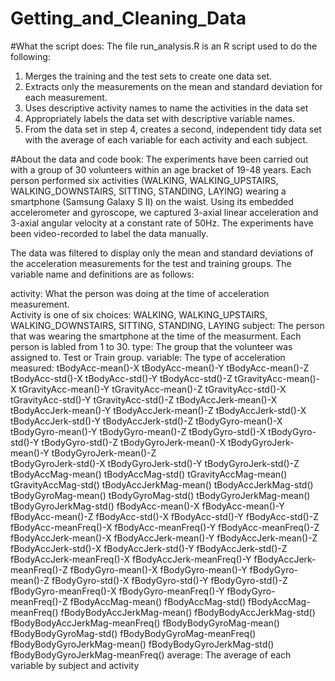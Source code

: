 # Getting_and_Cleaning_Data

#What the script does:
The file run_analysis.R is an R script used to do the following:
1.  Merges the training and the test sets to create one data set.
2.  Extracts only the measurements on the mean and standard deviation for each measurement. 
3.  Uses descriptive activity names to name the activities in the data set
4.  Appropriately labels the data set with descriptive variable names. 
5.  From the data set in step 4, creates a second, independent tidy data set with the average 
    of each variable for each activity and each subject.

#About the data and code book:
The experiments have been carried out with a group of 30 volunteers within an age bracket of 19-48 years.
Each person performed six activities (WALKING, WALKING_UPSTAIRS, WALKING_DOWNSTAIRS, SITTING, STANDING, LAYING)
wearing a smartphone (Samsung Galaxy S II) on the waist. Using its embedded accelerometer and gyroscope, we 
captured 3-axial linear acceleration and 3-axial angular velocity at a constant rate of 50Hz. The experiments 
have been video-recorded to label the data manually.

The data was filtered to display only the mean and standard deviations of the acceleration measurements for the test
and training groups.  The variable name and definitions are as follows:

activity:  What the person was doing at the time of acceleration measurement.  
           Activity is one of six choices:
           WALKING, WALKING_UPSTAIRS, WALKING_DOWNSTAIRS, SITTING, STANDING, LAYING
subject:   The person that was wearing the smartphone at the time of the measurment.  Each person is labled from
           1 to 30.
type:      The group that the volunteer was assigned to.  Test or Train group.
variable:  The type of acceleration measured: 
                  tBodyAcc-mean()-X
                  tBodyAcc-mean()-Y
                  tBodyAcc-mean()-Z
                  tBodyAcc-std()-X
                  tBodyAcc-std()-Y
                  tBodyAcc-std()-Z
                  tGravityAcc-mean()-X
                  tGravityAcc-mean()-Y
                  tGravityAcc-mean()-Z
                  tGravityAcc-std()-X
                  tGravityAcc-std()-Y
                  tGravityAcc-std()-Z
                  tBodyAccJerk-mean()-X
                  tBodyAccJerk-mean()-Y
                  tBodyAccJerk-mean()-Z
                  tBodyAccJerk-std()-X
                  tBodyAccJerk-std()-Y
                  tBodyAccJerk-std()-Z
                  tBodyGyro-mean()-X
                  tBodyGyro-mean()-Y
                  tBodyGyro-mean()-Z
                  tBodyGyro-std()-X
                  tBodyGyro-std()-Y
                  tBodyGyro-std()-Z
                  tBodyGyroJerk-mean()-X
                  tBodyGyroJerk-mean()-Y
                  tBodyGyroJerk-mean()-Z  
                  tBodyGyroJerk-std()-X
                  tBodyGyroJerk-std()-Y
                  tBodyGyroJerk-std()-Z
                  tBodyAccMag-mean()
                  tBodyAccMag-std()
                  tGravityAccMag-mean()
                  tGravityAccMag-std()
                  tBodyAccJerkMag-mean()
                  tBodyAccJerkMag-std()
                  tBodyGyroMag-mean()
                  tBodyGyroMag-std()
                  tBodyGyroJerkMag-mean()
                  tBodyGyroJerkMag-std()
                  fBodyAcc-mean()-X
                  fBodyAcc-mean()-Y
                  fBodyAcc-mean()-Z
                  fBodyAcc-std()-X
                  fBodyAcc-std()-Y
                  fBodyAcc-std()-Z
                  fBodyAcc-meanFreq()-X
                  fBodyAcc-meanFreq()-Y
                  fBodyAcc-meanFreq()-Z
                  fBodyAccJerk-mean()-X
                  fBodyAccJerk-mean()-Y
                  fBodyAccJerk-mean()-Z
                  fBodyAccJerk-std()-X
                  fBodyAccJerk-std()-Y
                  fBodyAccJerk-std()-Z
                  fBodyAccJerk-meanFreq()-X
                  fBodyAccJerk-meanFreq()-Y
                  fBodyAccJerk-meanFreq()-Z
                  fBodyGyro-mean()-X
                  fBodyGyro-mean()-Y
                  fBodyGyro-mean()-Z
                  fBodyGyro-std()-X
                  fBodyGyro-std()-Y
                  fBodyGyro-std()-Z
                  fBodyGyro-meanFreq()-X
                  fBodyGyro-meanFreq()-Y
                  fBodyGyro-meanFreq()-Z
                  fBodyAccMag-mean()
                  fBodyAccMag-std()
                  fBodyAccMag-meanFreq()
                  fBodyBodyAccJerkMag-mean()
                  fBodyBodyAccJerkMag-std()
                  fBodyBodyAccJerkMag-meanFreq()
                  fBodyBodyGyroMag-mean()
                  fBodyBodyGyroMag-std()
                  fBodyBodyGyroMag-meanFreq()
                  fBodyBodyGyroJerkMag-mean()
                  fBodyBodyGyroJerkMag-std()
                  fBodyBodyGyroJerkMag-meanFreq()
average:  The average of each variable by subject and activity
